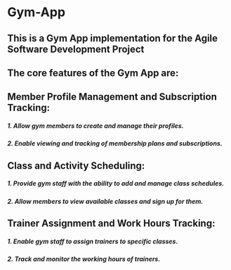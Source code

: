 # Gym-App

## This is a Gym App implementation for the Agile Software Development Project



## The core features of the Gym App are:

## Member Profile Management and Subscription Tracking:

##### 1. Allow gym members to create and manage their profiles.
##### 2. Enable viewing and tracking of membership plans and subscriptions.

## Class and Activity Scheduling:

##### 1. Provide gym staff with the ability to add and manage class schedules.
##### 2. Allow members to view available classes and sign up for them.

##  Trainer Assignment and Work Hours Tracking:

##### 1. Enable gym staff to assign trainers to specific classes.
##### 2. Track and monitor the working hours of trainers.